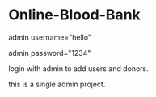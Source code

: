 # Online-Blood-Bank

admin username="hello"

admin password="1234"

login with admin to add users and donors.

this is a single admin project.
